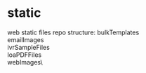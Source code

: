 # static
web static files repo
structure:
bulkTemplates\
emailImages\
ivrSampleFiles\
loaPDFFiles\
webImages\
